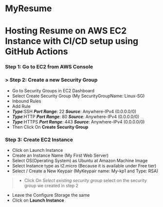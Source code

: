 # MyResume
# Hosting Resume on AWS EC2 Instance with CI/CD setup using GitHub Actions
### Step 1: Go to EC2 from AWS Console 

### > Step 2: Create a new Security Group
  * Go to Security Groups in EC2 Dashboard
  * Select Create Security Group (My SecurityGroupName: Linux-SG)
  * Inbound Rules
  * Add Rule
  * ***Type***:SSH  ***Port Range***: 22 ***Source***: Anywhere-IPv4 (0.0.0.0/0)
  * ***Type***:HTTP  ***Port Range***: 80 ***Source***: Anywhere-IPv4 (0.0.0.0/0)
  * ***Type***:HTTPS  ***Port Range***: 443 ***Source***: Anywhere-IPv4 (0.0.0.0/0)
  * Then Click On **Create Security Group**
 
### Step 3: Create EC2 Instance
  * Click on Launch Instance
  * Create an Instance Name (My First Web Server)
  * Select OS(Operating System) as Ubuntu at Amazon Machine Image
  * Select Instance type as t2.micro (Because it is available under Free tier)
  * Select / Create a New Keypair (MyKeypair name: My-kp1 and Type: RSA)
>
> * Click On *Select existing security group* select on the security group we created in step 2
  * Leave the Configure Storage the same
  * Click on **Launch Instance**
 

